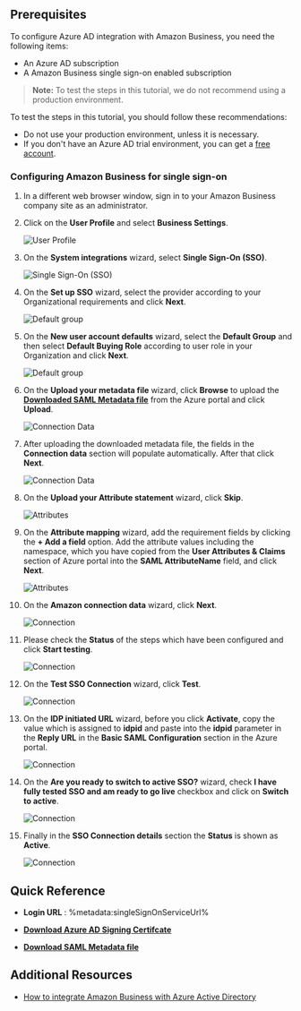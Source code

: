 ## Prerequisites

To configure Azure AD integration with Amazon Business, you need the following items:

- An Azure AD subscription
- A Amazon Business single sign-on enabled subscription

> **Note:**
> To test the steps in this tutorial, we do not recommend using a production environment.

To test the steps in this tutorial, you should follow these recommendations:

- Do not use your production environment, unless it is necessary.
- If you don't have an Azure AD trial environment, you can get a [free account](https://azure.microsoft.com/free/).

### Configuring Amazon Business for single sign-on

1. In a different web browser window, sign in to your Amazon Business company site as an administrator.

1. Click on the **User Profile** and select **Business Settings**.

	![User Profile](media/user-profile.png)

1. On the **System integrations** wizard, select **Single Sign-On (SSO)**.

	![Single Sign-On (SSO)](media/sso-settings.png)

1. On the **Set up SSO** wizard, select the provider according to your Organizational requirements and click **Next**.

	![Default group](media/default-group1.png)

1. On the **New user account defaults** wizard, select the **Default Group** and then select **Default Buying Role** according to user role in your Organization and click **Next**.

	![Default group](media/dafault-group2.png)

1. On the **Upload your metadata file** wizard, click **Browse** to upload the **[Downloaded SAML Metadata file](%metadata:metadataDownloadUrl%)** from the Azure portal and click **Upload**.

	![Connection Data](media/connection-data1.png)

1. After uploading the downloaded metadata file, the fields in the **Connection data** section will populate automatically. After that click **Next**.

	![Connection Data](media/connection-data2.png)

1. On the **Upload your Attribute statement** wizard, click **Skip**.

	![Attributes](media/map-attribute1.png)

1. On the **Attribute mapping** wizard, add the requirement fields by clicking the **+ Add a field** option. Add the attribute values including the namespace, which you have copied from the **User Attributes & Claims** section of Azure portal into the  **SAML AttributeName** field, and click **Next**.

	![Attributes](media/map-attribute2.png)

1. On the **Amazon connection data** wizard, click **Next**.

	![Connection](media/amazon-connect.png)

1. Please check the **Status** of the steps which have been configured and click **Start testing**.

	![Connection](media/sso-connection1.png)

1. On the **Test SSO Connection** wizard, click **Test**.

	![Connection](media/sso-connection2.png)

1. On the **IDP initiated URL** wizard, before you click **Activate**, copy the value which is assigned to **idpid** and paste into the **idpid** parameter in the **Reply URL** in the **Basic SAML Configuration** section in the Azure portal.

	![Connection](media/sso-connection3.png)

1. On the **Are you ready to switch to active  SSO?** wizard, check **I have fully tested SSO and am ready to go live** checkbox and click on **Switch to active**.

	![Connection](media/sso-connection4.png)

1. Finally in the **SSO Connection details** section the **Status** is shown as **Active**.

	![Connection](media/sso-connection5.png)

## Quick Reference

* **Login URL** : %metadata:singleSignOnServiceUrl%

* **[Download Azure AD Signing Certifcate](%metadata:CertificateDownloadRawUrl%)**

* **[Download SAML Metadata file](%metadata:metadataDownloadUrl%)**

## Additional Resources

* [How to integrate Amazon Business with Azure Active Directory](https://docs.microsoft.com/azure/active-directory/saas-apps/amazon-business-tutorial)
